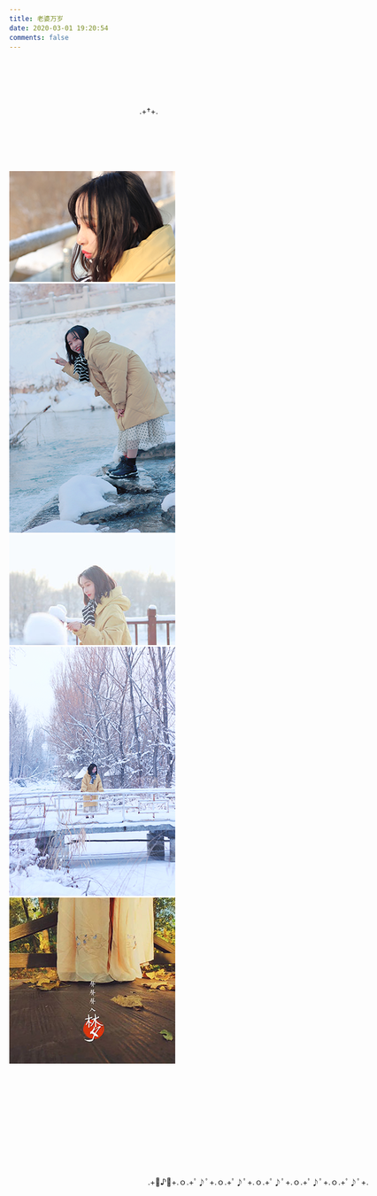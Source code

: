 ```yaml
---
title: 老婆万岁
date: 2020-03-01 19:20:54
comments: false
---
```

<center style="margin: 100px;">.+†+.</center>
<div class="gallery-page">
	<div class="gallery-list">
		<div class="gallery-column">
			<a target="_Blank"><img src="https://raw.githubusercontent.com/sfershmiss11/Photo/master/s_11.png"></a>
			<a target="_Blank"><img src="https://raw.githubusercontent.com/sfershmiss11/Photo/master/s_12.png"></a>
			<a target="_Blank"><img src="https://raw.githubusercontent.com/sfershmiss11/Photo/master/s_13.jpg"></a>
		</div>
		<div class="gallery-column">
			<a target="_Blank"><img src="https://raw.githubusercontent.com/sfershmiss11/Photo/master/s_14.png"></a>
		</div>
		<div class="gallery-column">
			<a target="_Blank"><img src="https://raw.githubusercontent.com/sfershmiss11/Photo/master/s_15.jpg"></a>
		</div>
	</div>
</div>
<center style="margin: 200px;width: 500px">.+ﾟ♪ﾟ+.ｏ.+ﾟ♪ﾟ+.ｏ.+ﾟ♪ﾟ+.ｏ.+ﾟ♪ﾟ+.ｏ.+ﾟ♪ﾟ+.ｏ.+ﾟ♪ﾟ+.</center>
